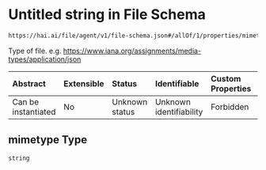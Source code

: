 # Untitled string in File Schema

```txt
https://hai.ai/file/agent/v1/file-schema.json#/allOf/1/properties/mimetype
```

Type of file. e.g. <https://www.iana.org/assignments/media-types/application/json>

| Abstract            | Extensible | Status         | Identifiable            | Custom Properties | Additional Properties | Access Restrictions | Defined In                                                                             |
| :------------------ | :--------- | :------------- | :---------------------- | :---------------- | :-------------------- | :------------------ | :------------------------------------------------------------------------------------- |
| Can be instantiated | No         | Unknown status | Unknown identifiability | Forbidden         | Allowed               | none                | [files.schema.json\*](../../schemas/files/v1/files.schema.json "open original schema") |

## mimetype Type

`string`
